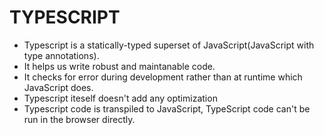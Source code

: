 # **TYPESCRIPT**

- Typescript is a statically-typed superset of JavaScript(JavaScript with type annotations).
- It helps us write robust and maintanable code.
- It checks for error during development rather than at runtime which JavaScript does.
- Typescript iteself doesn't add any optimization
- Typescript code is transpiled to JavaScript, TypeScript code can't be run in the browser directly.
